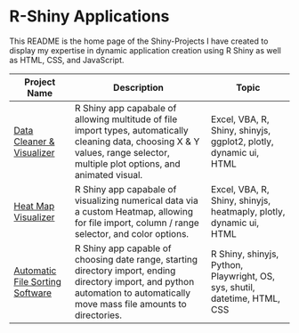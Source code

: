 # R-Shiny Applications
This README is the home page of the Shiny-Projects I have created to display my expertise in dynamic application creation using R Shiny as well as HTML, CSS, and JavaScript. 

Project Name  | Description   |  Topic
------------- | ------------- | ------------------
[Data Cleaner & Visualizer](https://josh9182.shinyapps.io/shinyapps/)| R Shiny app capabale of allowing multitude of file import types, automatically cleaning data, choosing X & Y values, range selector, multiple plot options, and animated visual. | Excel, VBA, R, Shiny, shinyjs, ggplot2, plotly, dynamic ui, HTML
[Heat Map Visualizer](https://josh9182.shinyapps.io/HeatMapVis/)| R Shiny app capabale of visualizing numerical data via a custom Heatmap, allowing for file import, column / range selector, and color options. | Excel, VBA, R, Shiny, shinyjs, heatmaply, plotly, dynamic ui, HTML
[Automatic File Sorting Software](https://github.com/Josh9182/R-Projects/tree/main/Shiny%20Applications/Application%20Code/File%20Sorting) | R Shiny app capable of choosing date range, starting directory import, ending directory import, and python automation to automatically move mass file amounts to directories. | R Shiny, shinyjs, Python, Playwright, OS, sys, shutil, datetime, HTML, CSS
